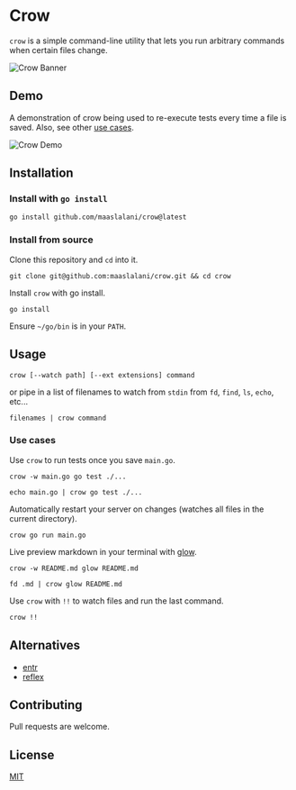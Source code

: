 # Crow
`crow` is a simple command-line utility that lets you run arbitrary commands when certain files change.

![Crow Banner](../assets/banner.png)

## Demo
A demonstration of crow being used to re-execute tests every time a file is saved. Also, see other [use cases](#use-cases).

![Crow Demo](../assets/crow.gif)

## Installation
### Install with `go install`
```
go install github.com/maaslalani/crow@latest
```

### Install from source

Clone this repository and `cd` into it.
```
git clone git@github.com:maaslalani/crow.git && cd crow
```

Install `crow` with go install.
```
go install
```

Ensure `~/go/bin` is in your `PATH`.

## Usage
```
crow [--watch path] [--ext extensions] command
```
or pipe in a list of filenames to watch from `stdin` from `fd`, `find`, `ls`, `echo`, etc...
```
filenames | crow command
```

### Use cases

Use `crow` to run tests once you save `main.go`.
```
crow -w main.go go test ./...
```
```
echo main.go | crow go test ./...
```

Automatically restart your server on changes (watches all files in the current directory).
```
crow go run main.go
```

Live preview markdown in your terminal with [glow](https://github.com/charmbracelet/glow).
```
crow -w README.md glow README.md
```
```
fd .md | crow glow README.md
```

Use `crow` with `!!` to watch files and run the last command.
```bash
crow !!
```

## Alternatives
* [entr](https://github.com/eradman/entr/)
* [reflex](https://github.com/cespare/reflex)

## Contributing
Pull requests are welcome.

## License
[MIT](https://choosealicense.com/licenses/mit/)
